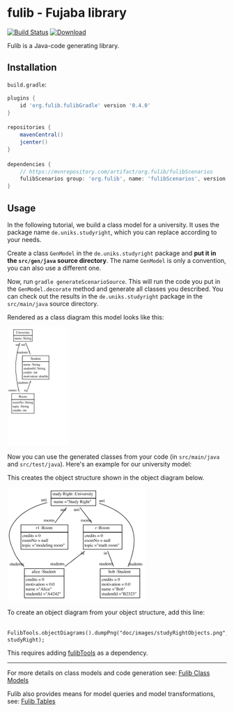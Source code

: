 # fulib - Fujaba library

[![Build Status](https://travis-ci.org/fujaba/fulib.svg?branch=master)](https://travis-ci.org/fujaba/fulib)
[![Download](https://api.bintray.com/packages/fujaba/maven/fulib/images/download.svg)](https://bintray.com/fujaba/maven/fulib/_latestVersion "Download")

Fulib is a Java-code generating library.

## Installation

`build.gradle`:

```groovy
plugins {
    id 'org.fulib.fulibGradle' version '0.4.0'
}

repositories {
    mavenCentral()
    jcenter()
}

dependencies {
    // https://mvnrepository.com/artifact/org.fulib/fulibScenarios
    fulibScenarios group: 'org.fulib', name: 'fulibScenarios', version: '1.3.0'
}
```

## Usage

In the following tutorial, we build a class model for a university.
It uses the package name `de.uniks.studyright`, which you can replace according to your needs.

Create a class `GenModel` in the `de.uniks.studyright` package and **put it in the `src/gen/java` source directory**.
The name `GenModel` is only a convention, you can also use a different one.

<!-- insert_code_fragment: test.GenModel | fenced -->
<!-- end_code_fragment: -->

Now, run `gradle generateScenarioSource`.
This will run the code you put in the `GenModel.decorate` method and generate all classes you described.
You can check out the results in the `de.uniks.studyright` package in the `src/main/java` source directory.

Rendered as a class diagram this model looks like this:

![University class diagram](test/src/main/java/de/uniks/studyright/classDiagram.png)

Now you can use the generated classes from your code (in `src/main/java` and `src/test/java`).
Here's an example for our university model:

<!-- insert_code_fragment: test.UniversityModelUsage -->
<!-- end_code_fragment: -->

This creates the object structure shown in the object diagram below.

![simple object diagram](test/doc/images/studyRightObjects.png)

To create an object diagram from your object structure, add this line:

<!-- insert_code_fragment: test.UniversityObjectDiagram -->
      FulibTools.objectDiagrams().dumpPng("doc/images/studyRightObjects.png", studyRight);
<!-- end_code_fragment: -->

This requires adding [fulibTools](https://github.com/fujaba/fulibTools) as a dependency.

---

For more details on class models and code generation see: [Fulib Class Models](doc/FulibClassModels.md)

Fulib also provides means for model queries and model transformations, see:
[Fulib Tables](doc/FulibTables.md)
